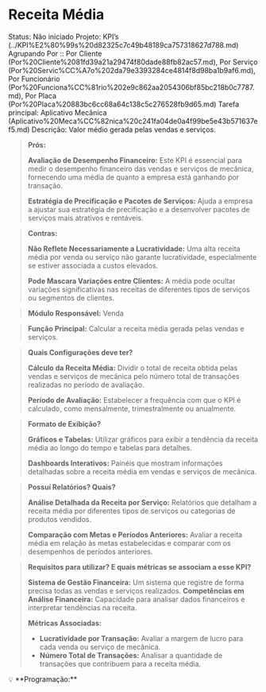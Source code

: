 # Receita Média

Status: Não iniciado
Projeto: KPI’s (../KPI%E2%80%99s%20d82325c7c49b48189ca757318627d788.md)
Agrupando Por :: Por Cliente (Por%20Cliente%2081fd39a21a29474f80dade88fb82ac57.md), Por Serviço (Por%20Servic%CC%A7o%202da79e3393284ce4814f8d98ba1b9af6.md), Por Funcionário (Por%20Funciona%CC%81rio%202e9c862aa2054306bf85bc218b0c7787.md), Por Placa (Por%20Placa%20883bc6cc68a64c138c5c276528fb9d65.md)
Tarefa principal: Aplicativo Mecânica (Aplicativo%20Meca%CC%82nica%20c241fa04de0a4f99be5e43b571637ef5.md)
Descrição: Valor médio gerada pelas vendas e serviços.

> **Prós:**
> 
> 
> **Avaliação de Desempenho Financeiro:** Este KPI é essencial para medir o desempenho financeiro das vendas e serviços de mecânica, fornecendo uma média de quanto a empresa está ganhando por transação.
> 
> **Estratégia de Precificação e Pacotes de Serviços:** Ajuda a empresa a ajustar sua estratégia de precificação e a desenvolver pacotes de serviços mais atrativos e rentáveis.
> 

> **Contras:**
> 
> 
> **Não Reflete Necessariamente a Lucratividade:** Uma alta receita média por venda ou serviço não garante lucratividade, especialmente se estiver associada a custos elevados.
> 
> **Pode Mascara Variações entre Clientes:** A média pode ocultar variações significativas nas receitas de diferentes tipos de serviços ou segmentos de clientes.
> 

> **Módulo Responsável:**
Venda
> 

> **Função Principal:**
Calcular a receita média gerada pelas vendas e serviços.
> 

> **Quais Configurações deve ter?**
> 
> 
> **Cálculo da Receita Média:** Dividir o total de receita obtida pelas vendas e serviços de mecânica pelo número total de transações realizadas no período de avaliação.
> 
> **Período de Avaliação:** Estabelecer a frequência com que o KPI é calculado, como mensalmente, trimestralmente ou anualmente.
> 

> **Formato de Exibição?**
> 
> 
> **Gráficos e Tabelas:** Utilizar gráficos para exibir a tendência da receita média ao longo do tempo e tabelas para detalhes.
> 
> **Dashboards Interativos:** Painéis que mostram informações detalhadas sobre a receita média em vendas e serviços de mecânica.
> 

> **Possuí Relatórios? Quais?**
> 
> 
> **Análise Detalhada da Receita por Serviço:** Relatórios que detalham a receita média por diferentes tipos de serviços ou categorias de produtos vendidos.
> 
> **Comparação com Metas e Períodos Anteriores:** Avaliar a receita média em relação às metas estabelecidas e comparar com os desempenhos de períodos anteriores.
> 

> **Requisitos para utilizar? E quais métricas se associam a esse KPI?**
> 
> 
> **Sistema de Gestão Financeira:** Um sistema que registre de forma precisa todas as vendas e serviços realizados.
> **Competências em Análise Financeira:** Capacidade para analisar dados financeiros e interpretar tendências na receita.
> 
> **Métricas Associadas:**
> 
> - **Lucratividade por Transação:** Avaliar a margem de lucro para cada venda ou serviço de mecânica.
> - **Número Total de Transações:** Analisar a quantidade de transações que contribuem para a receita média.

<aside>
💡 **Programação:**

</aside>